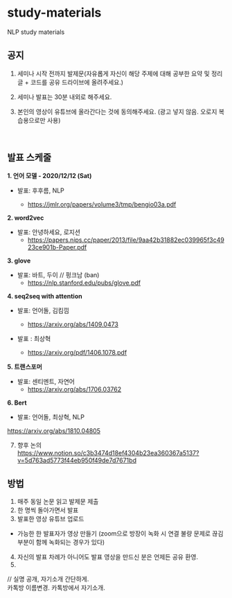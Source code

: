 # study-materials
NLP study materials

## 공지

1. 세미나 시작 전까지 발제문(자유롭게 자신이 해당 주제에 대해 공부한 요약 및 정리 글 + 코드를 공유 드라이브에 올려주세요.)

2. 세미나 발표는 30분 내외로 해주세요.

3. 본인의 영상이 유튜브에 올라간다는 것에 동의해주세요. (광고 넣지 않음. 오로지 복습용으로만 사용)

</br>

## 발표 스케줄 

**1. 언어 모델 -  2020/12/12 (Sat)**  

  - 발표: 후후름, NLP 
  
    - https://jmlr.org/papers/volume3/tmp/bengio03a.pdf

**2. word2vec**
  - 발표: 안녕하세요, 로지션
    - https://papers.nips.cc/paper/2013/file/9aa42b31882ec039965f3c4923ce901b-Paper.pdf
  
**3. glove**
  - 발표: 바트, 두이 // 펑크남 (ban)
    - https://nlp.stanford.edu/pubs/glove.pdf
  
**4. seq2seq with attention**
  - 발표: 언어돌, 김킴낌
    - https://arxiv.org/abs/1409.0473  
  
  - 발표 : 최상혁
    - https://arxiv.org/pdf/1406.1078.pdf
  

**5. 트랜스포머**
  - 발표: 센티멘트, 자연어 
    - https://arxiv.org/abs/1706.03762
  
**6. Bert**  
  
 - 발표: 언어돌, 최상혁, NLP  
 
https://arxiv.org/abs/1810.04805


7. 향후 논의  
https://www.notion.so/c3b3474d18ef4304b23ea360367a5137?v=5d763ad5773f44eb950f49de7d7671bd

 
## 방법 

1. 매주 동일 논문 읽고 발제문 제출
2. 한 명씩 돌아가면서 발표
3. 발표한 영상 유튜브 업로드
  - 가능한 한 발표자가 영상 만들기 (zoom으로 방장이 녹화 시 연결 불량 문제로 끊김 부분이 함께 녹화되는 경우가 있다) 
4. 자신의 발표 차례가 아니어도 발표 영상을 만드신 분은 언제든 공유 환영.  
5. 
   
     
 
// 실명 공개, 자기소개 간단하게.  
  카톡방 이름변경. 카톡방에서 자기소개. 
